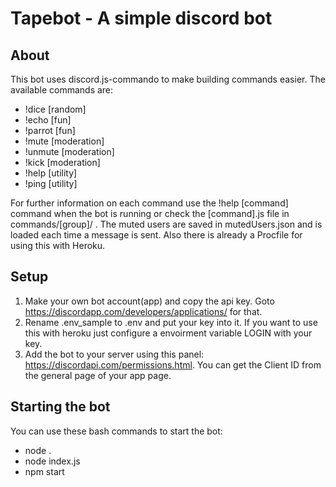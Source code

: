 Tapebot - A simple discord bot
==============================

About
-----
This bot uses discord.js-commando to make building commands easier. The available commands are:
- !dice [random]
- !echo [fun]
- !parrot [fun]
- !mute [moderation]
- !unmute [moderation]
- !kick [moderation]
- !help [utility]
- !ping [utility]

For further information on each command use the !help [command] command when the bot is running or check the [command].js file in commands/[group]/ .
The muted users are saved in mutedUsers.json and is loaded each time a message is sent.
Also there is already a Procfile for using this with Heroku.

Setup
-----
1. Make your own bot account(app) and copy the api key. Goto <https://discordapp.com/developers/applications/> for that.
2. Rename .env_sample to .env and put your key into it. If you want to use this with heroku just configure a envoirment variable LOGIN with your key.
3. Add the bot to your server using this panel: <https://discordapi.com/permissions.html>. You can get the Client ID from the general page of your app page.

Starting the bot
----------------
You can use these bash commands to start the bot:
- node .
- node index.js
- npm start
